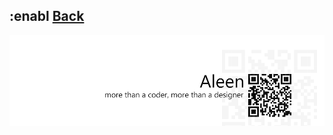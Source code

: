 ## :enabl [**Back**](./../pseudoClass.md)


<a href="http://aleen42.github.io/" target="_blank" ><img src="./../../../pic/tail.gif"></a>